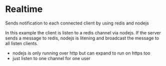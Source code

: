 # Realtime
Sends notification to each connected client by using redis and nodejs


In this example the client is listen to a redis channel via nodejs. If the server sends a message to redis, nodejs is litening and broadcast the message to all listen clients.

- nodejs is only running over http but can expand to run on https too
- just listen to one channel for one user
